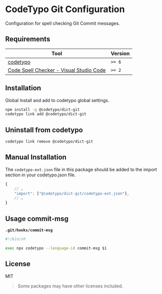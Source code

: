 # CodeTypo Git Configuration

Configuration for spell checking Git Commit messages.

## Requirements

| Tool                                                                                                                         | Version |
| ---------------------------------------------------------------------------------------------------------------------------- | ------- |
| [codetypo](https://github.com/khulnasoft/codetypo)                                                                           | `>= 6`  |
| [Code Spell Checker - Visual Studio Code](https://marketplace.visualstudio.com/items?itemName=khulnasoft.code-spell-checker) | `>= 2`  |

## Installation

Global Install and add to codetypo global settings.

```sh
npm install -g @codetypo/dict-git
codetypo link add @codetypo/dict-git
```

## Uninstall from codetypo

```sh
codetypo link remove @codetypo/dict-git
```

## Manual Installation

The `codetypo-ext.json` file in this package should be added to the import section in your codetypo.json file.

```javascript
{
    // …
    "import": ["@codetypo/dict-git/codetypo-ext.json"],
    // …
}
```

## Usage commit-msg

**`.git/hooks/commit-msg`**

```sh
#!/bin/sh

exec npx codetypo --language-id commit-msg $1
```

## License

MIT

> Some packages may have other licenses included.
